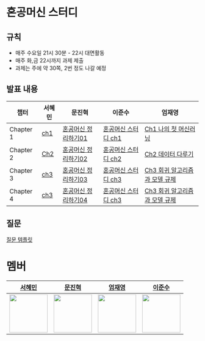 # 혼공머신 스터디

## 규칙
- 매주 수요일 21시 30분 - 22시 대면활동
- 매주 화,금 22시까지 과제 제출
- 과제는 주에 약 30쪽, 2번 정도 나갈 예정 

## 발표 내용

| 챕터 | 서혜민 | 문진혁 | 이준수 | 엄재영 |
|-----|------|------|----|-----|
| Chapter 1   | [ch1](https://velog.io/@saepal_cse/%EC%A0%95%EB%A6%AC-%ED%98%BC%EA%B3%B5%EB%A8%B8%EC%8B%A0-chapter-1) | [혼공머신 정리하기01](https://wlsgur11.tistory.com/entry/%ED%98%BC%EA%B3%B5-%EB%A8%B8%EC%8B%A0-%ED%98%BC%EC%9E%90-%EA%B3%B5%EB%B6%80%ED%95%98%EB%8A%94-%EB%A8%B8%EC%8B%A0%EB%9F%AC%EB%8B%9D-%EC%A0%95%EB%A6%AC%ED%95%98%EA%B8%B0-Chapter-01) | [혼공머신 스터디 ch1](https://velog.io/@dlwnstn02/1.-혼자-공부하는-머신러닝-Chapter-1) | [Ch1 나의 첫 머신러닝](https://velog.io/@ummmjy/%ED%98%BC%EA%B3%B5%EB%A8%B8%EC%8B%A0-Ch1-%EB%82%98%EC%9D%98-%EC%B2%AB-%EB%A8%B8%EC%8B%A0%EB%9F%AC%EB%8B%9D) |
| Chapter 2 |[Ch2](https://velog.io/@saepal_cse/ch02.-%EB%8D%B0%EC%9D%B4%ED%84%B0-%EB%8B%A4%EB%A3%A8%EA%B8%B0)|[혼공머신 정리하기02](https://wlsgur11.tistory.com/entry/%ED%98%BC%EA%B3%B5-%EB%A8%B8%EC%8B%A0-%ED%98%BC%EC%9E%90-%EA%B3%B5%EB%B6%80%ED%95%98%EB%8A%94-%EB%A8%B8%EC%8B%A0%EB%9F%AC%EB%8B%9D-%EC%A0%95%EB%A6%AC%ED%95%98%EA%B8%B0-Chapter-02)|[혼공머신 스터디 ch2](https://velog.io/@dlwnstn02/2.-혼자-공부하는-머신러닝-Chapter-2)|[Ch2 데이터 다루기](https://velog.io/@ummmjy/Ch2-%EB%8D%B0%EC%9D%B4%ED%84%B0-%EB%8B%A4%EB%A3%A8%EA%B8%B0)|
| Chapter 3 | [ch3](https://velog.io/@saepal_cse/ch03.%ED%9A%8C%EA%B7%80-%EC%95%8C%EA%B3%A0%EB%A6%AC%EC%A6%98%EA%B3%BC-%EB%AA%A8%EB%8D%B8-%EA%B7%9C%EC%A0%9C) | [혼공머신 정리하기03](https://wlsgur11.tistory.com/entry/%ED%98%BC%EA%B3%B5-%EB%A8%B8%EC%8B%A0-%ED%98%BC%EC%9E%90-%EA%B3%B5%EB%B6%80%ED%95%98%EB%8A%94-%EB%A8%B8%EC%8B%A0%EB%9F%AC%EB%8B%9D-%EC%A0%95%EB%A6%AC%ED%95%98%EA%B8%B0-Chapter-03) | [혼공머신 스터디 ch3](https://velog.io/@dlwnstn02/혼자-공부하는-머신러닝-Chapter-3) | [Ch3 회귀 알고리즘과 모델 규제](https://velog.io/@ummmjy/Ch3-%ED%9A%8C%EA%B7%80-%EC%95%8C%EA%B3%A0%EB%A6%AC%EC%A6%98%EA%B3%BC-%EB%AA%A8%EB%8D%B8-%EA%B7%9C%EC%A0%9C) |
| Chapter 4 | [ch3](https://velog.io/@saepal_cse/ch03.%ED%9A%8C%EA%B7%80-%EC%95%8C%EA%B3%A0%EB%A6%AC%EC%A6%98%EA%B3%BC-%EB%AA%A8%EB%8D%B8-%EA%B7%9C%EC%A0%9C) | [혼공머신 정리하기04](https://wlsgur11.tistory.com/entry/%ED%98%BC%EA%B3%B5-%EB%A8%B8%EC%8B%A0-%ED%98%BC%EC%9E%90-%EA%B3%B5%EB%B6%80%ED%95%98%EB%8A%94-%EB%A8%B8%EC%8B%A0%EB%9F%AC%EB%8B%9D-%EC%A0%95%EB%A6%AC%ED%95%98%EA%B8%B0-Chapter-04) | [혼공머신 스터디 ch3](https://velog.io/@dlwnstn02/혼자-공부하는-머신러닝-Chapter-3) | [Ch3 회귀 알고리즘과 모델 규제](https://velog.io/@ummmjy/Ch3-%ED%9A%8C%EA%B7%80-%EC%95%8C%EA%B3%A0%EB%A6%AC%EC%A6%98%EA%B3%BC-%EB%AA%A8%EB%8D%B8-%EA%B7%9C%EC%A0%9C) |



## 질문
[질문 템플릿](./question/README.md)


# 멤버
|[서혜민](https://github.com/Parkhaeil) | [문진혁](https://github.com/wlsgur11) |[엄재영](https://github.com/JaeyoungEom)| [이준수](https://github.com/junso0) |
|:-----------------------------------------:|:-----------------------------------------:|:-----------------------------------------:|:---:|
|<img src="https://github.com/Parkhaeil.png" width="100">|<img src="https://github.com/wlsgur11.png" width="100"> |<img src="https://github.com/JaeyoungEom.png" width="100"> | <img src="https://github.com/junso0.png" width="100"> |
